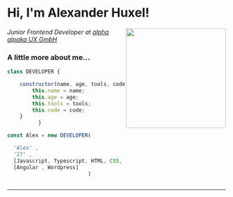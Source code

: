 <h1> Hi, I'm Alexander Huxel!</h1>
<img align='right'  src="https://alexhuxel.de/assets/img/about.jpg" width="230">
<p>
<em>
Junior Frontend Developer at <a href="https://alpha-alpaka.de/">alpha alpaka UX GmbH</a> 
</em>
</p>


###  A little more about me...  

```javascript
class DEVELOPER {

    constructor(name, age, tools, code) {
        this.name = name;
        this.age = age;
        this.tools = tools;
        this.code = code;
    }
          }

const Alex = new DEVELOPER(

  'Alex' ,
  '27' , 
  [Javascript, Typescript, HTML, CSS, SASS, Scss, PHP, Blade],
  [Angular , Wordpress]
                          )
  


```



---
